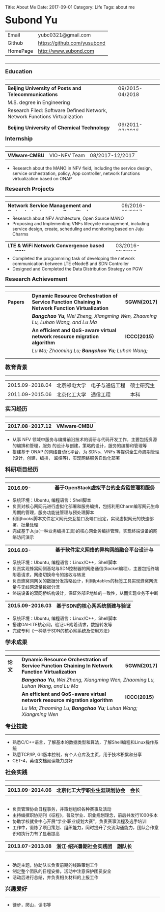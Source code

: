 Title: About Me
Date: 2017-09-01
Category: Life
Tags: about me

<p><font size="6"><b>Subond Yu</b></font></p>
<table width="300" height="90" algin="left">
  <tr><td>Email</td><td>yubc0321@gmail.com</td></tr>
  <tr><td>Github</td><td><a href="https://github.com/yusubond">https://github.com/yusubond</td></tr>
  <tr><td>HomePage</td><td><a href="http://www.subond.com">http://www.subond.com</td></tr>
</table>

<hr size="3px" color="#00RFF"/>
<p><font size="4"><b>Education</b></font></p>
<hr size="3px" color="#000000"/>
<table width="800" height="150" algin="left">
  <tr><td><b>Beijing University of Posts and Telecommunications</b></td><td>09/2015-04/2018</td></tr>
  <tr><td>M.S. degree in Engineering</td><td></td></tr>
  <tr><td>Research Filed: Software Defined Network, Network Functions Virtualization</td><td></td></tr>
  <tr><td><b>Beijing University of Chemical Technology</b></td><td>09/2011-07/2015</td></tr>
  <tr><td>B.S. degree in Engineering</td><td>GPA:3.43/4.00</td></tr>
</table>

<p><font size="4"><b>Internship</b></font></p>
<hr size="3px" color="#000000"/>
<table width="600" height="30" algin="left">
  <tr><td><b>VMware·CMBU</b></td><td>VIO-NFV Team</td><td>08/2017-12/2017</td></tr>
</table>
<ul>
  <li>Research about the MANO in NFV field, including the service design, service orchestration, policy, App controller, network functions virtualization based on ONAP</li>
</ul>

<p><font size="4"><b>Research Projects</b></font></p>
<hr size="3px" color="#000000"/>
<table width="600" height="30" algin="left">
  <tr><td><b>Network Service Management and Orchestrator based on OpenStack</b></td><td>09/2016-09/2017</td></tr>
</table>
<ul>
  <li>Research about NFV Architecture, Open Source MANO</li>
  <li>Proposing and Implementing VNFs lifecycle management, including service design, create, scheduling and monitoring based on Juju Charms</li>
</ul>

<table width="600" height="30" algin="left">
  <tr><td><b>LTE & WiFi Network Convergence based on SDN</b></td><td>03/2016-09/2016</td></tr>
</table>
<ul>
  <li>Completed the programming task of developing the network communication between LTE eNodeB and SDN Controller</li>
  <li>Designed and Completed the Data Distribution Strategy on PGW</li>
</ul>

<p><font size="4"><b>Research Achievement</b></font><p>
<hr size="3px" color="#000000"/>
<table width="900" height="200" algin="left">
  <tr><td><b>Papers&nbsp;&nbsp;</b></td><td><b>Dynamic Resource Orchestration of Service Function Chaining In Network Function Virtualization</b></td><td><b>5GWN(2017)</b></td></tr>
  <tr><td>&nbsp;&nbsp;</td><td colspan=2><i><b>Bangchao Yu</b>, Wei Zheng, Xiangming Wen, Zhaoming Lu, Luhan Wang, and Lu Ma</i></td></tr>
  <tr><td>&nbsp;&nbsp;</td><td><b>An efficient and QoS-aware virtual network resource migration algorithm</b></td><td><b>ICCC(2015)</b></td></tr>
  <tr><td>&nbsp;&nbsp;</td><td colspan= 2><i>Lu Ma; Zhaoming Lu; <b>Bangchao Yu</b>; Luhan Wang; Xiangming Wen</i></td></tr>
  <tr><td><b>Patent</b></td><td colspan=2><b>一种基于SDN的核心网系统及其使用方法(CN105933246A)</b></td></tr>
</table>

<hr size="3px" color="#00BFF"/>
<p><font size="4"><b>教育背景</b></font></p>
<hr size="3px" color="#000000"/>
<table width="800" algin="left">
  <tr height="30"><td>2015.09-2018.04</td><td>北京邮电大学</td><td>电子与通信工程</td><td>硕士研究生</td></tr>
  <tr height="30"><td>2011.09-2015.06</td><td>北京化工大学</td><td>通信工程</td><td>本科</td></tr>
</table>

<p><font size="4"><b>实习经历</b></font></p>
<hr size="3px" color="#000000"/>
<table width="600" height="30" algin="left">
<tr><td><b>2017.08-2017.12</b></td><td algin="left"><b>VMware·CMBU</b></td></tr>
</table>
<ul>
  <li>从事 NFV 领域中服务与编排前沿技术的调研与代码开发工作，主要包括资源的编排和管理，服务 的设计与创建，策略的设计，服务的编排和管理等</li>
  <li>搭建基于 ONAP 的网络自动化平台，为 SDNs、VNFs 等提供全生命周期管理(设计，创建，编排， 监控等)，实现网络服务自动化部署</li>
</ul>

<p><font size="4"><b>科研项目经历</b></font></p>
<hr size="3px" color="#000000"/>
<table width="600" height="30" algin="left">
<tr><td><b>2016.09-2017.09</b></td><td algin="left"><b>基于OpenStack虚拟平台的业务链管理和服务编排</b></td></tr>
</table>
<ul>
  <li>系统环境：Ubuntu, 编程语言：Shell脚本</li>
  <li>负责对核心网网元进行虚拟化部署和服务编排，包括利用Charm编写网元生命周期的管理，服务功能链管理与预处理脚本</li>
  <li>利用hooks脚本文件定义网元交互接口及端口设定，实现虚拟网元的快速部署，批量处理</li>
  <li>完成基于Juju(一种业务编排工具)的核心网业务编排管理，实现终端设备的网络访问演示</li>
</ul>
<table width="600" height="30" algin="left">
<tr><td><b>2016.03-2016.09</b></td><td algin="left"><b>基于软件定义网络的异构网络融合平台设计与搭建</b></td></tr>
</table>
<ul>
  <li>系统环境：Ubuntu, 编程语言：Linux/C++，Shell脚本</li>
  <li>负责实现蜂窝网侧基站与SDN控制器的网络通信(Socket编程)，主要包括终端附着请求，网络切换命令的接收与转发</li>
  <li>负责蜂窝网网关的数据分发策略设计，利用Iptables的标签工具实现蜂窝网流量与无线网流量数据分流</li>
  <li>终端设备的双网桥结构设计，保证外部IP地址的一致性，从而实现业务不中断</li>
</ul>
<table width="600" height="30" algin="left">
<tr><td><b>2015.09-2016.03</b></td><td algin="left"><b>基于SDN的核心网系统搭建与验证</b></td></tr>
</table>
<ul>
  <li>系统环境：Ubuntu, 编程语言：Linux/C++，Shell脚本</li>
  <li>搭建OAI-LTE核心网，验证UE附着请求，数据转发等</li>
  <li>完成专利《一种基于SDN的核心网系统及使用方法》</li>
</ul>
<p><font size="4"><b>学术成果</b></font><p>
<hr size="3px" color="#000000"/>
  <table width="900" height="200" algin="left">
    <tr><td><b>论文&nbsp;&nbsp;</b></td><td><b>Dynamic Resource Orchestration of Service Function Chaining In Network Function Virtualization</b></td><td><b>5GWN(2017)</b></td></tr>
    <tr><td>&nbsp;&nbsp;</td><td colspan=2><i><b>Bangchao Yu</b>, Wei Zheng, Xiangming Wen, Zhaoming Lu, Luhan Wang, and Lu Ma</i></td></tr>
    <tr><td>&nbsp;&nbsp;</td><td><b>An efficient and QoS-aware virtual network resource migration algorithm</b></td><td><b>ICCC(2015)</b></td></tr>
    <tr><td>&nbsp;&nbsp;</td><td colspan= 2><i>Lu Ma; Zhaoming Lu; <b>Bangchao Yu</b>; Luhan Wang; Xiangming Wen</i></td></tr>
    <tr><td><b>专利</b></td><td colspan=2><b>一种基于SDN的核心网系统及其使用方法(CN105933246A)</b></td></tr>
  </table>
<p><font size="4"><b>专业技能</b></font></p>
<hr size="3px" color="#000000"/>
  <ul>
    <li>熟悉C/C++语言，了解基本的数据类型和算法，了解Shell编程和Linux操作系统</li>
    <li>熟悉TCP/IP, Git版本控制，有个人仓库及主页，用于技术积累和分享</li>
    <li>CET-4，英语文档阅读能力良好</li>
  </ul>
<p><font size="4"><b>社会实践</b></font></p>
<hr size="3px" color="#000000"/>
<table width="600" height="50" algin="left">
  <tr><td><b>2013.09-2014.06</b></td><td><b>北京化工大学职业生涯规划协会</b></td><td><b>会长</b></td></tr>
</table>
  <ul>
    <li>负责管理协会日程事务，并策划组织各种赛事及活动</li>
    <li>主持编撰职协期刊《征程》，普及学业、职业规划理念，前后共发行1000多本</li>
    <li>协助学校就业中心开展“学业·职业规划大赛”，负责赛事流程及选手培训</li>
    <li>工作中，锻炼了项目策划、组织能力，同时提升了交流沟通能力，团队合作意识和执行力有了显著提高</li>
  </ul>
<table width="600" height="50" algin="left">
  <tr><td><b>2013.07-2013.08</b></td><td><b>浙江·绍兴暑期社会实践团</b></td><td><b>副队长</b></td></tr>
</table>
<ul>
  <li>确定主题，协助队长负责前期的线路策划工作</li>
  <li>制定整个团队的日程安排，活动中注意保护团员安全</li>
  <li>活动后进行总结，并负责相关材料的上报工作</li>
</ul>
<p><font size="4"><b>兴趣爱好</b></font></p>
<hr size="3px" color="#000000"/>
<ul>
  <li>徒步，爬山，读书等</li>
</ul>

